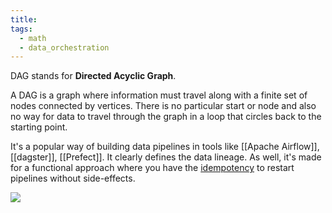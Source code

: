 ```yaml
---
title: 
tags:
  - math
  - data_orchestration
---
```

DAG stands for **Directed Acyclic Graph**. 

A DAG is a graph where information must travel along with a finite set of nodes connected by vertices. There is no particular start or node and also no way for data to travel through the graph in a loop that circles back to the starting point.

It's a popular way of building data pipelines in tools like [[Apache Airflow]], [[dagster]], [[Prefect]]. It clearly defines the data lineage. As well, it's made for a functional approach where you have the [idempotency](term/idempotency.md) to restart pipelines without side-effects.

![](images/dag.png)